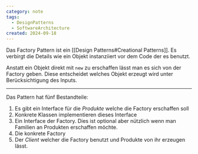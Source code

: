 ```yaml
---
category: note
tags:
  - DesignPatterns
  - SoftwareArchitecture
created: 2024-09-18
---
```

Das Factory Pattern ist ein [[Design Patterns#Creational Patterns]].
Es verbirgt die Details wie ein Objekt instanziiert vor dem Code der es benutzt.

Anstatt ein Objekt direkt mit `new` zu erschaffen lässt man es sich von der Factory geben.
Diese entscheidet welches Objekt erzeugt wird unter Berücksichtigung des Inputs.

---
Das Pattern hat fünf Bestandteile:
1. Es gibt ein Interface für die _Produkte_ welche die Factory erschaffen soll
2. Konkrete Klassen implementieren dieses Interface
3. Ein Interface der Factory.
   Dies ist optional aber nützlich wenn man Familien an Produkten erschaffen möchte.
4. Die konkrete Factory
5. Der _Client_ welcher die Factory benutzt und Produkte von ihr erzeugen lässt.